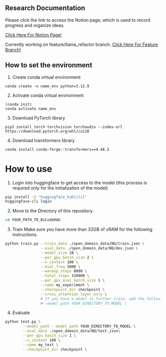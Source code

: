 ## Research Documentation
Please click the link to access the Notion page, which is used to record progress and organize ideas.

[Click Here For Notion Page!](https://crystal-air-942.notion.site/CrossDecoder-Training-Additional-Cross-Attention-Layer-in-Decoder-Only-Models-19941c6bef1680208d9af3e4f577aa8d?pvs=4)

Currently working on feature/llama_refactor branch.
[Click Here For Feature Branch!](https://github.com/JakeFRCSE/BiCodeRAG/tree/feature/llama_refactor)

## How to set the environment
1. Create conda virtual environment
```
conda create -n name_env python=3.12.9
```
2. Activate conda virtual environment
```
(conda init)
conda activate name_env
```
3. Download PyTorch library
```
pip3 install torch torchvision torchaudio --index-url https://download.pytorch.org/whl/cu118
```
4. Download transformers library
```
conda install conda-forge::transformers==4.48.3
```

# How to use
1. Login into huggingface to get access to the model (this process is required only for the initialization of the model)
```bash
pip install -U "huggingface_hub[cli]"
huggingface-cli login
```
2. Move to the Directory of this repository.
```bash
cd YOUR_PATH_TO_BiCodeRAG
```
3. Train
Make sure you have more than 32GB of vRAM for the following instructions.

```bash
python train.py --train_data ./open_domain_data/NQ/train.json \
                --eval_data ./open_domain_data/NQ/dev.json \
                --model_size 1B \
                --per_gpu_batch_size 2 \
                --n_context 100 \
                --eval_freq 5000 \
                --warmup_steps 8000 \
                --total_steps 320000 \
                --per_gpu_eval_batch_size 1 \
                --name my_experiment \
                --checkpoint_dir checkpoint \
                --cross_attention_layer_only \
                # If you have a model to further train, add the following line.
                #--model_path YOUR_DIRECTORY_TO_MODEL \
```
4. Evaluate
```bash
python test.py \
        --model_path --model_path YOUR_DIRECTORY_TO_MODEL \
        --eval_data ./open_domain_data/NQ/test.json\
        --per_gpu_batch_size 1 \
        --n_context 100 \
        --name my_test \
        --checkpoint_dir checkpoint \
```
